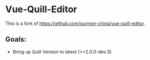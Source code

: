 # Vue-Quill-Editor

This is a fork of https://github.com/surmon-china/vue-quill-editor.

## Goals:
- Bring up Quill Version to latest (>=2.0.0-dev.3).
